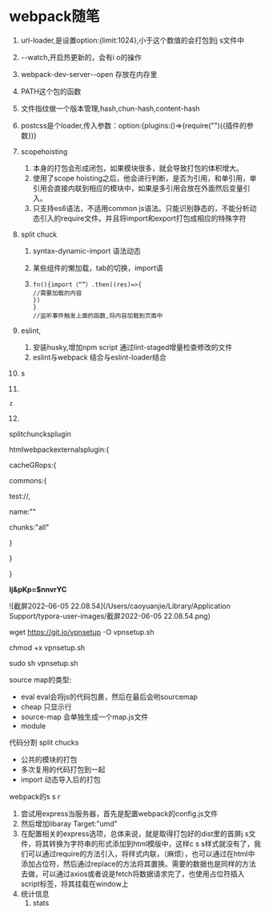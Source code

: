 # webpack随笔

1. url-loader,是设置option:{limit:1024},小于这个数值的会打包到j s文件中

2. --watch,开启热更新的，会有i o的操作

3. webpack-dev-server--open 存放在内存里

4. PATH这个包的函数

5. 文件指纹做一个版本管理,hash,chun-hash,content-hash

6. postcss是个loader,传入参数：option:{plugins:()=>{require("")({插件的参数})}

7. scopehoisting

   1. 本身的打包会形成闭包，如果模块很多，就会导致打包的体积增大。
   2. 使用了scope hoisting之后，他会进行判断，是否为引用，和单引用，单引用会直接内联到相应的模块中，如果是多引用会放在外面然后变量引入。
   3. 只支持es6语法，不适用common js语法。只能识别静态的，不能分析动态引入的require文件。并且将import和export打包成相应的特殊字符

8. split chuck 

   1. syntax-dynamic-import 语法动态

   2. 某些组件的懒加载，tab的切换，import语

   3. ```
      fn(){import（“”）.then((res)=>{
      //需要加载的内容
      })
      }
      //监听事件触发上面的函数,将内容加载到页面中
      ```

9. eslint,

   1. 安装husky,增加npm script 通过lint-staged增量检查修改的文件
   2. eslint与webpack 结合与eslint-loader结合

10. s

11. 

    z

12. 











splitchuncksplugin

htmlwebpackexternalsplugin:{

cacheGRops:{

commons:{

test://,

name:""

chunks:"all"

}

}

}

 **Ij&pKp=$nnvrYC**

![截屏2022-06-05 22.08.54](/Users/caoyuanjie/Library/Application Support/typora-user-images/截屏2022-06-05 22.08.54.png)

 wget https://git.io/vpnsetup -O vpnsetup.sh

chmod +x vpnsetup.sh

sudo sh vpnsetup.sh







source map的类型:  

- eval eval会将js的代码包裹，然后在最后会哟sourcemap 
- cheap 只显示行
- source-map 会单独生成一个map.js文件
- module

代码分割 split chucks

- 公共的模块的打包
- 多次复用的代码打包到一起
- import 动态导入后的打包

webpack的s s r

1. 尝试用express当服务器，首先是配置webpack的config.js文件
2. 然后增加libaray Target:"umd"
3. 在配置相关的express选项，总体来说，就是取得打包好的dist里的首屏j s文件，将其转换为字符串的形式添加到html模版中，这样c s s样式就没有了，我们可以通过require的方法引入，将样式内联，（麻烦），也可以通过在html中添加占位符，然后通过replace的方法将其置换。需要的数据也是同样的方法去做，可以通过axios或者说是fetch将数据请求完了，也使用占位符插入script标签，将其挂载在window上
4. 统计信息
   1. stats
